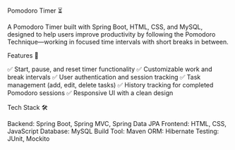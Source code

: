 Pomodoro Timer ⏳

A Pomodoro Timer built with Spring Boot, HTML, CSS, and MySQL, designed to help users improve productivity by following the Pomodoro Technique—working in focused time intervals with short breaks in between.

Features 🚀

✅ Start, pause, and reset timer functionality
✅ Customizable work and break intervals
✅ User authentication and session tracking
✅ Task management (add, edit, delete tasks)
✅ History tracking for completed Pomodoro sessions
✅ Responsive UI with a clean design

Tech Stack 🛠

Backend: Spring Boot, Spring MVC, Spring Data JPA
Frontend: HTML, CSS, JavaScript
Database: MySQL
Build Tool: Maven
ORM: Hibernate
Testing: JUnit, Mockito
